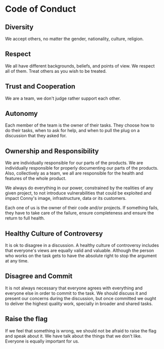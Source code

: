 # Code of Conduct

## Diversity
We accept others, no matter the gender, nationality, culture, religion.

## Respect
We all have different backgrounds, beliefs, and points of view. We respect all of them.
Treat others as you wish to be treated.

## Trust and Cooperation
We are a team, we don't judge rather support each other.

## Autonomy
Each member of the team is the owner of their tasks. They choose how to do their tasks, when to ask for help, and when to pull the plug on a discussion that they asked for.

## Ownership and Responsibility
We are individually responsible for our parts of the products. We are individually responsible for properly documenting our parts of the products. Also, collectively as a team, we all are responsible for the health and features of the whole product.

We always do everything in our power, constrained by the realities of any given project, to not introduce vulnerabilities that could be exploited and impact Conny's image, infrastructure, data or its customers.

Each one of us is the owner of their code and/or projects. If something fails, they have to take care of the failure, ensure completeness and ensure the return to full health.

## Healthy Culture of Controversy
It is ok to disagree in a discussion. A healthy culture of controversy includes that everyone's views are equally valid and valuable. Although the person who works on the task gets to have the absolute right to stop the argument at any time.

## Disagree and Commit
It is not always necessary that everyone agrees with everything and everyone else in order to commit to the task. We should discuss it and present our concerns during the discussion, but once committed we ought to deliver the highest quality work, specially in broader and shared tasks.

## Raise the flag
If we feel that something is wrong, we should not be afraid to raise the flag and speak about it. 
We have talk about the things that we don't like. Everyone is equally important for us.
